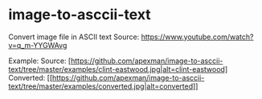 # image-to-asccii-text
Convert image file in ASCII text
Source: https://www.youtube.com/watch?v=q_m-YYGWAvg

Example:
Source:
[https://github.com/apexman/image-to-asccii-text/tree/master/examples/clint-eastwood.jpg|alt=clint-eastwood]
Converted:
[[https://github.com/apexman/image-to-asccii-text/tree/master/examples/converted.jpg|alt=converted]]
